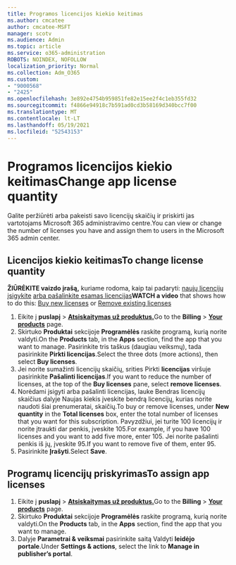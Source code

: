 ```yaml
---
title: Programos licencijos kiekio keitimas
ms.author: cmcatee
author: cmcatee-MSFT
manager: scotv
ms.audience: Admin
ms.topic: article
ms.service: o365-administration
ROBOTS: NOINDEX, NOFOLLOW
localization_priority: Normal
ms.collection: Adm_O365
ms.custom:
- "9000568"
- "2425"
ms.openlocfilehash: 3e892e4754b959851fe82e15ee2f4c1eb355fd32
ms.sourcegitcommit: f4866e94918c7b591ad0cd3b58169d340bcc7f00
ms.translationtype: MT
ms.contentlocale: lt-LT
ms.lasthandoff: 05/19/2021
ms.locfileid: "52543153"
---
```

# <a name="change-app-license-quantity"></a><span data-ttu-id="a9d39-102">Programos licencijos kiekio keitimas</span><span class="sxs-lookup"><span data-stu-id="a9d39-102">Change app license quantity</span></span>

<span data-ttu-id="a9d39-103">Galite peržiūrėti arba pakeisti savo licencijų skaičių ir priskirti jas vartotojams Microsoft 365 administravimo centre.</span><span class="sxs-lookup"><span data-stu-id="a9d39-103">You can view or change the number of licenses you have and assign them to users in the Microsoft 365 admin center.</span></span>

## <a name="to-change-license-quantity"></a><span data-ttu-id="a9d39-104">Licencijos kiekio keitimas</span><span class="sxs-lookup"><span data-stu-id="a9d39-104">To change license quantity</span></span>

<span data-ttu-id="a9d39-105">**ŽIŪRĖKITE vaizdo įrašą,** kuriame rodoma, kaip tai padaryti: [naujų licencijų įsigykite](https://go.microsoft.com/fwlink/p/?linkid=2154857) [arba pašalinkite esamas licencijas](https://go.microsoft.com/fwlink/p/?linkid=2154938)</span><span class="sxs-lookup"><span data-stu-id="a9d39-105">**WATCH a video** that shows how to do this: [Buy new licenses](https://go.microsoft.com/fwlink/p/?linkid=2154857) or [Remove existing licenses](https://go.microsoft.com/fwlink/p/?linkid=2154938)</span></span>

1. <span data-ttu-id="a9d39-106">Eikite į **puslapį**  >  **[Atsiskaitymas už produktus.](https://go.microsoft.com/fwlink/p/?linkid=842054)**</span><span class="sxs-lookup"><span data-stu-id="a9d39-106">Go to the **Billing** > **[Your products](https://go.microsoft.com/fwlink/p/?linkid=842054)** page.</span></span>
2. <span data-ttu-id="a9d39-107">Skirtuko **Produktai** sekcijoje **Programėlės** raskite programą, kurią norite valdyti.</span><span class="sxs-lookup"><span data-stu-id="a9d39-107">On the **Products** tab, in the **Apps** section, find the app that you want to manage.</span></span> <span data-ttu-id="a9d39-108">Pasirinkite tris taškus (daugiau veiksmų), tada pasirinkite **Pirkti licencijas**.</span><span class="sxs-lookup"><span data-stu-id="a9d39-108">Select the three dots (more actions), then select **Buy licenses**.</span></span>
3. <span data-ttu-id="a9d39-109">Jei norite sumažinti licencijų skaičių, srities Pirkti **licencijas** viršuje pasirinkite **Pašalinti licencijas**.</span><span class="sxs-lookup"><span data-stu-id="a9d39-109">If you want to reduce the number of licenses, at the top of the **Buy licenses** pane, select **remove licenses**.</span></span>
4. <span data-ttu-id="a9d39-110">Norėdami įsigyti arba pašalinti  licencijas,  lauke Bendras licencijų skaičius dalyje Naujas kiekis įveskite bendrą licencijų, kurias norite naudoti šiai prenumeratai, skaičių.</span><span class="sxs-lookup"><span data-stu-id="a9d39-110">To buy or remove licenses, under **New quantity** in the **Total licenses** box, enter the total number of licenses that you want for this subscription.</span></span> <span data-ttu-id="a9d39-111">Pavyzdžiui, jei turite 100 licencijų ir norite įtraukti dar penkis, įveskite 105.</span><span class="sxs-lookup"><span data-stu-id="a9d39-111">For example, if you have 100 licenses and you want to add five more, enter 105.</span></span> <span data-ttu-id="a9d39-112">Jei norite pašalinti penkis iš jų, įveskite 95.</span><span class="sxs-lookup"><span data-stu-id="a9d39-112">If you want to remove five of them, enter 95.</span></span>
5. <span data-ttu-id="a9d39-113">Pasirinkite **Įrašyti**.</span><span class="sxs-lookup"><span data-stu-id="a9d39-113">Select **Save**.</span></span>

## <a name="to-assign-app-licenses"></a><span data-ttu-id="a9d39-114">Programų licencijų priskyrimas</span><span class="sxs-lookup"><span data-stu-id="a9d39-114">To assign app licenses</span></span>

1. <span data-ttu-id="a9d39-115">Eikite į **puslapį**  >  **[Atsiskaitymas už produktus.](https://go.microsoft.com/fwlink/p/?linkid=842054)**</span><span class="sxs-lookup"><span data-stu-id="a9d39-115">Go to the **Billing** > **[Your products](https://go.microsoft.com/fwlink/p/?linkid=842054)** page.</span></span>
2. <span data-ttu-id="a9d39-116">Skirtuko **Produktai** sekcijoje **Programėlės** raskite programą, kurią norite valdyti.</span><span class="sxs-lookup"><span data-stu-id="a9d39-116">On the **Products** tab, in the **Apps** section, find the app that you want to manage.</span></span>
3. <span data-ttu-id="a9d39-117">Dalyje **Parametrai & veiksmai** pasirinkite saitą Valdyti **leidėjo portale**.</span><span class="sxs-lookup"><span data-stu-id="a9d39-117">Under **Settings & actions**, select the link to **Manage in publisher’s portal**.</span></span>